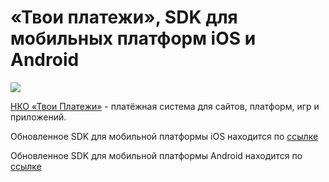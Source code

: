 # «Твои платежи», SDK для мобильных платформ iOS и Android

![](https://repository-images.githubusercontent.com/638835276/ff494b04-d65b-4843-8759-e85c689a7e80)

[НКО «Твои Платежи»](https://YPMN.ru/ "Платёжная система для сайтов, платформ и приложений") - платёжная система для сайтов, платформ, игр и приложений.

Обновленное SDK для мобильной платформы iOS находится по [ссылке](https://github.com/yourpayments/IOS_SDK_PAYU)

Обновленное SDK для мобильной платформы Android находится по [ссылке](https://github.com/yourpayments/ANDROID_SDK_PAYU)
